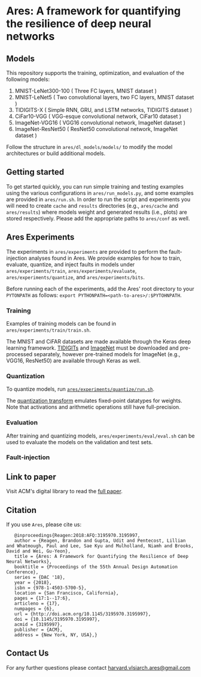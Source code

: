 # Ares: A framework for quantifying the resilience of deep neural networks

## Models
This repository supports the training, optimization, and evaluation of the following models:

1. MNIST-LeNet300-100 ( Three FC layers, MNIST dataset                         )
2. MNIST-LeNet5       ( Two convolutional layers, two FC layers, MNIST dataset )
3. TIDIGITS-X         ( Simple RNN, GRU, and LSTM networks, TIDIGITS dataset   )
4. CiFar10-VGG        ( VGG-esque convolutional network, CiFar10 dataset       )
5. ImageNet-VGG16     ( VGG16 convolutional network, ImageNet dataset          )
6. ImageNet-ResNet50  ( ResNet50 convolutional network, ImageNet dataset       )

Follow the structure in `ares/dl_models/models/` to modify the model architectures or build additional models.

## Getting started
To get started quickly, you can run simple training and testing examples using the various configurations in `ares/run_models.py`, and some examples are provided in `ares/run.sh`.
In order to run the script and experiments you will need to create `cache` and `results` directories (e.g., `ares/cache` and `ares/results`) where models weight and generated results (i.e., plots) are stored respectively.
Please add the appropriate paths to `ares/conf` as well.

## Ares Experiments
The experiments in `ares/experiments` are provided to perform the fault-injection analyses found in Ares.
We provide examples for how to train, evaluate, quantize, and inject faults in models under `ares/experiments/train`, `ares/experiments/evaluate`, `ares/experiments/quantize`, and `ares/experiments/bits`.

Before running each of the experiments, add the Ares' root directory to your `PYTONPATH` as follows: `export PYTHONPATH=<path-to-ares>/:$PYTOHNPATH`.

### Training
Examples of training models can be found in `ares/experiments/train/train.sh`.

The MNIST and CiFAR datasets are made available through the Keras deep learning framework.
[TIDIGITs](https://catalog.ldc.upenn.edu/ldc93s10) and [ImageNet](http://www.image-net.org/) must be downloaded and pre-processed separately, however pre-trained models for ImageNet (e.g., VGG16, ResNet50) are available through Keras as well.

### Quantization
To quantize models, run [`ares/experiments/quantize/run.sh`](./experiments/quantize/run.sh).

The [quantization transform](./dl_models/transform/quantize.py) emulates fixed-point datatypes for weights. Note that activations and arithmetic operations still have full-precision.

### Evaluation
After training and quantizing models, `ares/experiments/eval/eval.sh` can be used to evaluate the models on the validation and test sets.

### Fault-injection

## Link to paper
Visit ACM's digital library to read the [full paper](https://dl.acm.org/citation.cfm?id=3195997).

## Citation
If you use `Ares`, please cite us:
```
   @inproceedings{Reagen:2018:AFQ:3195970.3195997,
   author = {Reagen, Brandon and Gupta, Udit and Pentecost, Lillian and Whatmough, Paul and Lee, Sae Kyu and Mulholland, Niamh and Brooks, David and Wei, Gu-Yeon},
   title = {Ares: A Framework for Quantifying the Resilience of Deep Neural Networks},
   booktitle = {Proceedings of the 55th Annual Design Automation Conference},
   series = {DAC '18},
   year = {2018},
   isbn = {978-1-4503-5700-5},
   location = {San Francisco, California},
   pages = {17:1--17:6},
   articleno = {17},
   numpages = {6},
   url = {http://doi.acm.org/10.1145/3195970.3195997},
   doi = {10.1145/3195970.3195997},
   acmid = {3195997},
   publisher = {ACM},
   address = {New York, NY, USA},}
   ```

## Contact Us
For any further questions please contact <harvard.vlsiarch.ares@gmail.com>
